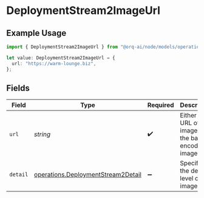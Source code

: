 # DeploymentStream2ImageUrl

## Example Usage

```typescript
import { DeploymentStream2ImageUrl } from "@orq-ai/node/models/operations";

let value: DeploymentStream2ImageUrl = {
  url: "https://warm-lounge.biz",
};
```

## Fields

| Field                                                                                    | Type                                                                                     | Required                                                                                 | Description                                                                              |
| ---------------------------------------------------------------------------------------- | ---------------------------------------------------------------------------------------- | ---------------------------------------------------------------------------------------- | ---------------------------------------------------------------------------------------- |
| `url`                                                                                    | *string*                                                                                 | :heavy_check_mark:                                                                       | Either a URL of the image or the base64 encoded image data.                              |
| `detail`                                                                                 | [operations.DeploymentStream2Detail](../../models/operations/deploymentstream2detail.md) | :heavy_minus_sign:                                                                       | Specifies the detail level of the image.                                                 |